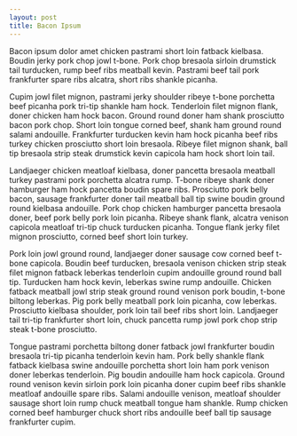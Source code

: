 ```yaml
---
layout: post
title: Bacon Ipsum
---
```


Bacon ipsum dolor amet chicken pastrami short loin fatback kielbasa. Boudin jerky pork chop jowl t-bone. Pork chop bresaola sirloin drumstick tail turducken, rump beef ribs meatball kevin. Pastrami beef tail pork frankfurter spare ribs alcatra, short ribs shankle picanha.

Cupim jowl filet mignon, pastrami jerky shoulder ribeye t-bone porchetta beef picanha pork tri-tip shankle ham hock. Tenderloin filet mignon flank, doner chicken ham hock bacon. Ground round doner ham shank prosciutto bacon pork chop. Short loin tongue corned beef, shank ham ground round salami andouille. Frankfurter turducken kevin ham hock picanha beef ribs turkey chicken prosciutto short loin bresaola. Ribeye filet mignon shank, ball tip bresaola strip steak drumstick kevin capicola ham hock short loin tail.

Landjaeger chicken meatloaf kielbasa, doner pancetta bresaola meatball turkey pastrami pork porchetta alcatra rump. T-bone ribeye shank doner hamburger ham hock pancetta boudin spare ribs. Prosciutto pork belly bacon, sausage frankfurter doner tail meatball ball tip swine boudin ground round kielbasa andouille. Pork chop chicken hamburger pancetta bresaola doner, beef pork belly pork loin picanha. Ribeye shank flank, alcatra venison capicola meatloaf tri-tip chuck turducken picanha. Tongue flank jerky filet mignon prosciutto, corned beef short loin turkey.

Pork loin jowl ground round, landjaeger doner sausage cow corned beef t-bone capicola. Boudin beef turducken, bresaola venison chicken strip steak filet mignon fatback leberkas tenderloin cupim andouille ground round ball tip. Turducken ham hock kevin, leberkas swine rump andouille. Chicken fatback meatball jowl strip steak ground round venison pork boudin, t-bone biltong leberkas. Pig pork belly meatball pork loin picanha, cow leberkas. Prosciutto kielbasa shoulder, pork loin tail beef ribs short loin. Landjaeger tail tri-tip frankfurter short loin, chuck pancetta rump jowl pork chop strip steak t-bone prosciutto.

Tongue pastrami porchetta biltong doner fatback jowl frankfurter boudin bresaola tri-tip picanha tenderloin kevin ham. Pork belly shankle flank fatback kielbasa swine andouille porchetta short loin ham pork venison doner leberkas tenderloin. Pig boudin andouille ham hock capicola. Ground round venison kevin sirloin pork loin picanha doner cupim beef ribs shankle meatloaf andouille spare ribs. Salami andouille venison, meatloaf shoulder sausage short loin rump chuck meatball tongue ham shankle. Rump chicken corned beef hamburger chuck short ribs andouille beef ball tip sausage frankfurter cupim.